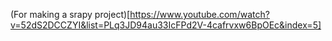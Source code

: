 (For making a srapy project)[https://www.youtube.com/watch?v=52dS2DCCZYI&list=PLq3JD94au33IcFPd2V-4cafrvxw6BpOEc&index=5]

